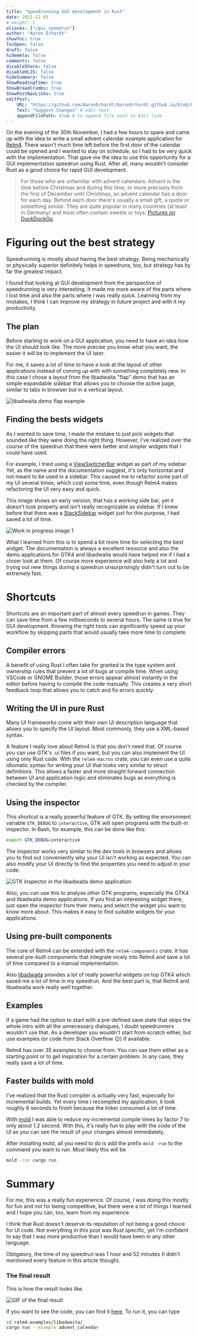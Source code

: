 ```yaml
---
title: "Speedrunning GUI development in Rust"
date: 2021-12-05
# weight: 1
aliases: ["/gui_speedrun"]
author: "Aaron Erhardt"
showToc: true
TocOpen: false
draft: false
hidemeta: false
comments: false
disableShare: false
disableHLJS: false
hideSummary: false
ShowReadingTime: true
ShowBreadCrumbs: true
ShowPostNavLinks: true
editPost:
    URL: "https://github.com/AaronErhardt/AaronErhardt.github.io/blob/blog/content/"
    Text: "Suggest Changes" # edit text
    appendFilePath: true # to append file path to Edit link
---
```


On the evening of the 30th November, I had a few hours to spare and came up with the idea to write a small advent calendar example application for [Relm4](https://github.com/AaronErhardt/relm4).
There wasn't much time left before the first door of the calendar could be opened and I wanted to stay on schedule, so I had to be very quick with the implementation.
That gave me the idea to use this opportunity for a GUI implementation speedrun using Rust.
After all, many wouldn't consider Rust as a good choice for rapid GUI development.

> For those who are unfamiliar with advent calendars: Advent is the time before Christmas and during this time, or more precisely from the first of December until Christmas, an advent calendar has a door for each day. Behind each door there's usually a small gift, a quote or something similar. They are quite popular in many countries (at least in Germany) and most often contain sweets or toys. [Pictures on DuckDuckGo](https://duckduckgo.com/?q=advent+calendar&t=newext&atb=v236-1&iar=images&iax=images&ia=images).

# Figuring out the best strategy

Speedrunning is mostly about having the best strategy.
Being mechanically or physically superior definitely helps in speedruns, too, but strategy has by far the greatest impact.

I found that looking at GUI development from the perspective of speedrunning is very interesting.
It made me more aware of the parts where I lost time and also the parts where I was really quick.
Learning from my mistakes, I think I can improve my strategy in future project and with it my productivity.

## The plan

Before starting to work on a GUI application, you need to have an idea how the UI should look like. The more precise you know what you want, the easier it will be to implement the UI later.

For me, it saves a lot of time to have a look at the layout of other applications instead of coming up with with something completely new. In this case I chose a layout from the libadwaita "flap" demo that has an simple expandable sidebar that allows you to choose the active page, similar to tabs in browser but in a vertical layout.

![libadwaita demo flap example](./flap-example.png)

## Finding the bests widgets

As I wanted to save time, I made the mistake to just pick widgets that sounded like they were doing the right thing. 
However, I've realized over the course of the speedrun that there were better and simpler widgets that I could have used.

For example, I tried using a [ViewSwitcherBar](https://world.pages.gitlab.gnome.org/Rust/libadwaita-rs/stable/latest/docs/libadwaita/struct.ViewSwitcherBar.html) widget as part of my sidebar.
Yet, as the name and the documentation suggest, it's only horizontal and not meant to be used in a sidebar.
This caused me to refactor some part of my UI several times, which cost some time, even though Relm4 makes refactoring the UI very easy and quick.

This image shows an early version, that has a working side bar, yet it doesn't look properly and isn't really recognizable as sidebar. If I knew before that there was a [StackSidebar](https://gtk-rs.org/gtk4-rs/git/docs/gtk4/struct.StackSidebar.html) widget just for this purpose, I had saved a lot of time.

![Work in progress image 1](./wip-1.png)

What I learned from this is to spend a bit more time for selecting the best widget. 
The documentation is always a excellent resource and also the demo applications for GTK4 and libadwaita would have helped me if I had a closer look at them.
Of course more experience will also help a lot and trying out new things during a speedrun unsurprisingly didn't turn out to be extremely fast.

# Shortcuts

Shortcuts are an important part of almost every speedrun in games.
They can save time from a few milliseconds to several hours.
The same is true for GUI development.
Knowing the right tools can significantly speed up your workflow by skipping parts that would usually take more time to complete.

## Compiler errors

A benefit of using Rust I often take for granted is the type system and ownership rules that prevent a lot of bugs at compile time.
When using VSCode or GNOME Builder, those errors appear almost instantly in the editor before having to compile the code manually.
This creates a very short feedback loop that allows you to catch and fix errors quickly.

## Writing the UI in pure Rust

Many UI frameworks come with their own UI description language that allows you to specify the UI layout. 
Most commonly, they use a XML-based syntax.

A feature I really love about Relm4 is that you don't need that. Of course you can use GTK's .ui files if you want, but you can also implement the UI using only Rust code.
With the `relm4-macros` crate, you can even use a quite idiomatic syntax for writing your UI that looks very similar to struct definitions.
This allows a faster and more straight forward connection between UI and application logic and eliminates bugs as everything is checked by the compiler.

## Using the inspector

This shortcut is a really powerful feature of GTK. By setting the environment variable `GTK_DEBUG` to `interactive`, GTK will open programs with the built-in inspector. 
In Bash, for example, this can be done like this:

```bash
export GTK_DEBUG=interactive
```

The inspector works very similar to the dev tools in browsers and allows you to find out conveniently why your UI isn't working as expected. You can also modify your UI directly to find the properties you need to adjust in your code.

![GTK inspector in the libadwaita demo application](inspector.png)

Also, you can use this to analyse other GTK programs, especially the GTK4 and libadwaita demo applications.
If you find an interesting widget there, just open the inspector from their menu and select the widget you want to know more about.
This makes it easy to find suitable widgets for your applications.

## Using pre-built components

The core of Relm4 can be extended with the `relm4-components` crate. 
It has several pre-built components that integrate nicely into Relm4 and save a lot of time compared to a manual implementation.

Also [libadwaita](https://gitlab.gnome.org/GNOME/libadwaita) provides a lot of really powerful widgets on top GTK4 which saved me a lot of time in my speedrun. And the best part is, that Relm4 and libadwaita work really well together.

## Examples

If a game had the option to start with a pre-defined save state that skips the whole intro with all the unnecessary dialogues, I doubt speedrunners wouldn't use that.
As a developer you wouldn't start from scratch either, but use examples (or code from Stack Overflow 😉) if available.

Relm4 has over 35 examples to choose from.
You can use them either as a starting point or to get inspiration for a certain problem.
In any case, they really save a lot of time.

## Faster builds with mold

I've realized that the Rust compiler is actually very fast, especially for incremental builds. Yet every time I recompiled my application, it took roughly 8 seconds to finish because the linker consumed a lot of time.

With [mold](https://github.com/rui314/mold) I was able to reduce my incremental compile times by factor 7 to only about 1.2 second. With this, it's really fun to play with the code of the UI as you can see the result of your changes almost immediately.

After installing mold, all you need to do is add the prefix `mold -run` to the command you want to run. Most likely this will be 

```bash
mold -run cargo run
```

# Summary

For me, this was a really fun experience.
Of course, I was doing this mostly for fun and not for being competitive, but there were a lot of things I learned and I hope you can, too, learn from my experience.

I think that Rust doesn't deserve its reputation of not being a good choice for UI code.
Not everything in this post was Rust specific, yet I'm confident to say that I was more productive than I would have been in any other language.

Obligatory, the time of my speedrun was 1 hour and 52 minutes (I didn't mentioned every feature in this article though).

### The final result

This is how the result looks like.

![GIF of the final result](final.gif)

If you want to see the code, you can find it [here](https://github.com/AaronErhardt/relm4/blob/main/relm4-examples/libadwaita/examples/advent_calendar.rs). To run it, you can type

```bash
cd relm4-examples/libadwaita/
cargo run --example advent_calendar
```
